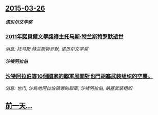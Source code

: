 ## [2015-03-26](/news/2015/03/26/index.md)

##### 诺贝尔文学奖
### [2011年諾貝爾文學獎得主托马斯·特兰斯特罗默逝世](/news/2015/03/26/2011年諾貝爾文學獎得主托马斯-特兰斯特罗默逝世.md)
_消息: 托马斯·特兰斯特罗默, 诺贝尔文学奖_

##### 沙特阿拉伯
### [沙特阿拉伯等10個國家的聯軍展開對也門胡塞武装组织的空襲。 ](/news/2015/03/26/沙特阿拉伯等10個國家的聯軍展開對也門胡塞武装组织的空襲.md)
_消息: 也门, 沙烏地阿拉伯領導的聯軍, 沙特阿拉伯, 胡塞武装组织_

## [前一天...](/news/2015/03/23/index.md)


